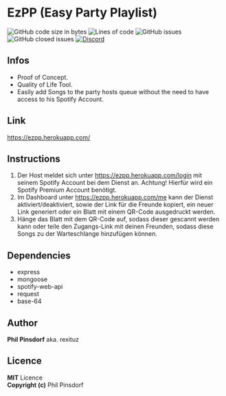 # EzPP (Easy Party Playlist)
![GitHub code size in bytes](https://img.shields.io/github/languages/code-size/philpinsdorf/ezpp)
![Lines of code](https://img.shields.io/tokei/lines/github/philpinsdorf/ezpp)
![GitHub issues](https://img.shields.io/github/issues-raw/philpinsdorf/ezpp)
![GitHub closed issues](https://img.shields.io/github/issues-closed-raw/philpinsdorf/ezpp)
[![Discord](https://img.shields.io/discord/705014603058380902?color=7289DA&label=discord)](https://discord.gg/UCVyEmM)


## Infos
- Proof of Concept.
- Quality of Life Tool.
- Easily add Songs to the party hosts queue without the need to have access to his Spotify Account.

## Link
https://ezpp.herokuapp.com/

## Instructions
1. Der Host meldet sich unter https://ezpp.herokuapp.com/login mit seinem Spotify Account bei dem Dienst an. Achtung! Hierfür wird ein Spotify Premium Account benötigt.
2. Im Dashboard unter https://ezpp.herokuapp.com/me kann der Dienst aktiviert/deaktiviert, sowie der Link für die Freunde kopiert, ein neuer Link generiert oder ein Blatt mit einem QR-Code ausgedruckt werden.
3. Hänge das Blatt mit dem QR-Code auf, sodass dieser gescannt werden kann oder teile den Zugangs-Link mit deinen Freunden, sodass diese Songs zu der Warteschlange hinzufügen können.

## Dependencies
- express
- mongoose
- spotify-web-api
- request
- base-64

## Author
<b>Phil Pinsdorf</b> aka. rexituz

## Licence
<b>MIT</b> Licence \
<b>Copyright (c)</b> Phil Pinsdorf

